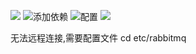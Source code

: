 ![](http://upload-images.jianshu.io/upload_images/4685968-530c5010441b9594.png?imageMogr2/auto-orient/strip%7CimageView2/2/w/1240)
![添加依赖](http://upload-images.jianshu.io/upload_images/4685968-77bda6b3081d09d2.png?imageMogr2/auto-orient/strip%7CimageView2/2/w/1240)
![配置](http://upload-images.jianshu.io/upload_images/4685968-f480c6be56ed7dcd.png?imageMogr2/auto-orient/strip%7CimageView2/2/w/1240)
![](http://upload-images.jianshu.io/upload_images/4685968-673a539a80107e8b.png?imageMogr2/auto-orient/strip%7CimageView2/2/w/1240)

无法远程连接,需要配置文件
cd etc/rabbitmq


